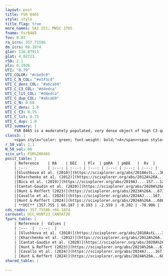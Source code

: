 ```yaml
---
layout: post
title: FSR 0465
style: style
title_flag: true
more_names: SAI 151; MWSC 3765
fname: fsr0465
fov: 0.07
ra_icrs: 357.75506
de_icrs: 66.1874
glon: 116.87911
glat: 4.02723
r50: 2.1
plx: 0.1926
UTI: "0.79"
UTI_COLOR: "#cbe9c9"
UTI_C_N_COL: "#e3f3cd"
UTI_C_dens_COL: "#a6cab9"
UTI_C_C3_COL: "#d4edca"
UTI_C_lit_COL: "#d4edca"
UTI_C_dup_COL: "#a6cab9"
UTI_C_N: 0.68
UTI_C_dens: 1.0
UTI_C_C3: 0.75
UTI_C_lit: 0.75
UTI_C_dup: 1.0
UTI_summary: |
    FSR 0465 is a moderately populated, very dense object of high C3 quality. It is well-studied in the literature.
class3: |
    <span style="color: green; font-weight: bold;">A</span><span style="color: #FFC300; font-weight: bold;">B</span>
r_50_val: 2.1
N_50_val: 86
scix_url: FSR%200465
posit_table: |
    | Reference    | RA    | DEC   | Plx  | pmRA  | pmDE   |  Rv  |
    | :---         | :---: | :---: | :---: | :---: | :---: | :---: |
    |[Glushkova et al. (2010)](https://scixplorer.org/abs/2010AstL...36...75G) | 357.727 | 66.18 | -- | -- | -- | -- |
    |[Kharchenko et al. (2012)](https://scixplorer.org/abs/2012A%26A...543A.156K) | 357.755 | 66.188 | -- | -2.68 | -1.57 | -- |
    |[Bica et al. (2019)](https://scixplorer.org/abs/2019AJ....157...12B) | 357.741 | 66.177 | -- | -- | -- | -- |
    |[Cantat-Gaudin et al. (2020)](https://scixplorer.org/abs/2020A%26A...640A...1C) | 357.75 | 66.186 | 0.163 | -2.583 | -0.109 | -- |
    |[Hunt & Reffert (2023)](https://scixplorer.org/abs/2023A%26A...673A.114H) | 357.751 | 66.184 | 0.191 | -2.432 | -0.224 | -74.318 |
    |[Cavallo et al. (2024)](https://scixplorer.org/abs/2024AJ....167...12C) | 357.722 | 66.194 | 0.196 | -- | -- | -- |
    |[Hunt & Reffert (2024)](https://scixplorer.org/abs/2024A%26A...686A..42H) | 357.751 | 66.184 | 0.191 | -2.432 | -0.224 | -74.318 |
    | **UCC** |357.755 | 66.187 | 0.193 | -2.559 | -0.202 | -78.906 | 
cds_radec: 357.75506,+66.1874
carousel: UCC_HUNT23_CANTAT20
fpars_table: |
    | Reference |  Values |
    | :---  |  :---:  |
    | [Glushkova et al. (2010)](https://scixplorer.org/abs/2010AstL...36...75G) | `E(B-V)=0.78, Dm=13.6, Age=9.2` |
    | [Kharchenko et al. (2012)](https://scixplorer.org/abs/2012A%26A...543A.156K) | `e_bv=1.199, distance=4601, log_age=9.09` |
    | [Cantat-Gaudin et al. (2020)](https://scixplorer.org/abs/2020A%26A...640A...1C) | `AVNN=2.33, DMNN=14.19, AgeNN=9.77` |
    | [Hunt & Reffert (2023)](https://scixplorer.org/abs/2023A%26A...673A.114H) | `AV50=3.91, diffAV50=2.154, MOD50=13.069, logAge50=9.021` |
    | [Cavallo et al. (2024)](https://scixplorer.org/abs/2024AJ....167...12C) | `AV50=4.35, dMod50=13.42, logAge50=8.38, [Fe/H]50=-0.32` |
    | [Hunt & Reffert (2024)](https://scixplorer.org/abs/2024A%26A...686A..42H) | `MassJ=1888.37` |
shared_table: |
    
---
```

